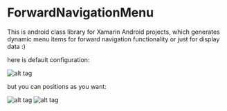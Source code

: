 # ForwardNavigationMenu
This is android class library for Xamarin Android projects, which generates dynamic menu items for  forward navigation functionality or just for display data :) 

here is default configuration:

![alt tag](https://github.com/Nininea/ForwardNavigationMenu/blob/master/screens/Screen1.png)

but you can positions as you want: 

![alt tag](https://github.com/Nininea/ForwardNavigationMenu/blob/master/screens/Screen2.png)
![alt tag](https://github.com/Nininea/ForwardNavigationMenu/blob/master/screens/Screen3.png)
